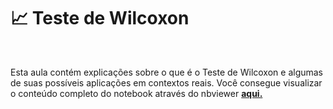 # 📈 Teste de Wilcoxon 

<br>


Esta aula contém explicações sobre o que é o Teste de Wilcoxon e algumas de suas possíveis aplicações em contextos reais. 
Você consegue visualizar o conteúdo completo do notebook através do nbviewer **[aqui.](https://nbviewer.org/github/Data-Aqa/aulas/blob/main/estatistica/testes%20de%20hipotese/teste_wilcoxon/Teste%20de%20Wilcoxon.ipynb)**
